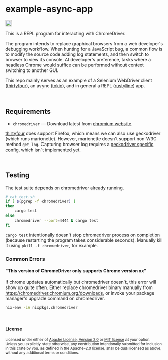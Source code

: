 # example-async-app

[<img alt="github" src="https://img.shields.io/badge/github-tbmreza/example%E2%80%93async%E2%80%93app-blue?style=for-the-badge&logo=github" height="20">](https://github.com/tbmreza/example-async-app)

This is a REPL program for interacting with ChromeDriver.

The program intends to replace graphical browsers from a web developer's debugging workflow. When
hunting for a JavaScript bug, a common flow is to modify the source code adding log statements,
and then switch to browser to view its console. At developer's preference, tasks where a headless
Chrome would suffice can be performed without context switching to another GUI.

This repo mainly serves as an example of a Selenium WebDriver client ([thirtyfour]), an async
([tokio]), and in general a REPL ([rustyline]) app.

[thirtyfour]: https://github.com/stevepryde/thirtyfour
[tokio]: https://github.com/tokio-rs/tokio
[rustyline]: https://github.com/kkawakam/rustyline

<br>

## Requirements

- `chromedriver` — Download latest from [chromium website](https://chromedriver.chromium.org/home).

[thirtyfour] does support Firefox, which means we can also use geckodriver (which runs marionette).
However, marionette doesn't support non-W3C method `get_log`. Capturing browser log requires a
[geckodriver specific config], which isn't implemented yet.

[geckodriver specific config]: https://github.com/mozilla/geckodriver/issues/284#issuecomment-477677764

<br>

## Testing

The test suite depends on chromedriver already running.

```sh
# cat test.sh
if [ $(pgrep -f chromedriver) ]
then
	cargo test
else
	chromedriver --port=4444 & cargo test
fi
```

`cargo test` intentionally doesn't stop chromedriver process on completion (because restarting the program takes considerable seconds).
Manually kill it using `pkill -f chromedriver`, for example.

### Common Errors

#### "This version of ChromeDriver only supports Chrome version xx"

If chrome updates automatically but chromedriver doesn't, this error will show up quite often.
Either replace chromedriver binary manually from https://chromedriver.chromium.org/downloads,
or invoke your package manager's upgrade command on chromedriver.
```sh
nix-env -iA nixpkgs.chromedriver 
```
<br>

#### License

<sup>
Licensed under either of <a href="LICENSE-APACHE">Apache License, Version
2.0</a> or <a href="LICENSE-MIT">MIT license</a> at your option.
</sup>

<br>

<sub>
Unless you explicitly state otherwise, any contribution intentionally submitted
for inclusion in this crate by you, as defined in the Apache-2.0 license, shall
be dual licensed as above, without any additional terms or conditions.
</sub>
